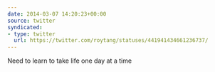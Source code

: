 ```yaml
---
date: 2014-03-07 14:20:23+00:00
source: twitter
syndicated:
- type: twitter
  url: https://twitter.com/roytang/statuses/441941434661236737/
---
```


Need to learn to take life one day at a time